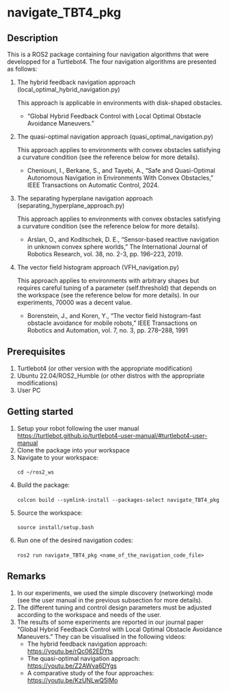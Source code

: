 # navigate_TBT4_pkg

## Description
This is a ROS2 package containing four navigation algorithms that were developped for a Turtlebot4. The four navigation algorithms are presented as follows:
1. The hybrid feedback navigation approach (local_optimal_hybrid_navigation.py)

   This approach is applicable in environments with disk-shaped obstacles.
   
   - “Global Hybrid Feedback Control with Local Optimal Obstacle Avoidance Maneuvers.”
   
2. The quasi-optimal navigation approach (quasi_optimal_navigation.py)

   This approach applies to environments with convex obstacles satisfying a curvature condition (see the reference below for more details).
   
   - Cheniouni, I., Berkane, S., and Tayebi, A., “Safe and Quasi-Optimal Autonomous Navigation in Environments With Convex Obstacles,” IEEE Transactions on Automatic Control, 2024.
   
2. The separating hyperplane navigation approach (separating_hyperplane_approach.py)

   This approach applies to environments with convex obstacles satisfying a curvature condition (see the reference below for more details).
   
   - Arslan, O., and Koditschek, D. E., “Sensor-based reactive navigation in unknown convex sphere worlds,” The International Journal of Robotics Research, vol. 38, no. 2-3, pp. 196–223, 2019.
   
3. The vector field histogram approach (VFH_navigation.py)

   This approach applies to environments with arbitrary shapes but requires careful tuning of a parameter (self.threshold) that depends on the workspace (see the reference below for more details). In our experiments, 70000 was a decent value.
   
   - Borenstein, J., and Koren, Y., “The vector field histogram-fast obstacle avoidance for mobile robots,” IEEE Transactions on Robotics and Automation, vol. 7, no. 3, pp. 278–288, 1991  

## Prerequisites
1. Turtlebot4 (or other version with the appropriate modification)
2. Ubuntu 22.04/ROS2_Humble (or other distros with the appropriate modifications)
3. User PC

## Getting started
1. Setup your robot following the user manual https://turtlebot.github.io/turtlebot4-user-manual/#turtlebot4-user-manual
2. Clone the package into your workspace
3. Navigate to your workspace:
   ####
       cd ~/ros2_ws
   
5. Build the package:
   ####
       colcon build --symlink-install --packages-select navigate_TBT4_pkg
   
7. Source the workspace:
   ####
       source install/setup.bash
   
8. Run one of the desired navigation codes:
   ####
       ros2 run navigate_TBT4_pkg <name_of_the_navigation_code_file>

## Remarks
1. In our experiments, we used the simple discovery (networking) mode (see the user manual in the previous subsection for more details).
2. The different tuning and control design parameters must be adjusted according to the workspace and needs of the user.
3. The results of some experiments are reported in our journal paper “Global Hybrid Feedback Control with Local Optimal Obstacle Avoidance Maneuvers.” They can be visualised in the following videos:
   - The hybrid feedback navigation approach: https://youtu.be/rQc062EDYts
   - The quasi-optimal navigation approach: https://youtu.be/Z2AWva6DYgs
   - A comparative study of the four approaches: https://youtu.be/KzUNLwQ5lMo
   



